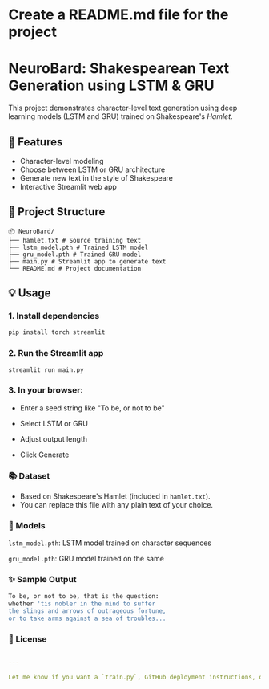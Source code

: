 # Create a README.md file for the project

# NeuroBard: Shakespearean Text Generation using LSTM & GRU

This project demonstrates character-level text generation using deep learning models (LSTM and GRU) trained on Shakespeare's *Hamlet*.

## 🚀 Features

- Character-level modeling
- Choose between LSTM or GRU architecture
- Generate new text in the style of Shakespeare
- Interactive Streamlit web app

## 📁 Project Structure

```text
📦 NeuroBard/
├── hamlet.txt # Source training text
├── lstm_model.pth # Trained LSTM model
├── gru_model.pth # Trained GRU model
├── main.py # Streamlit app to generate text
└── README.md # Project documentation
```

## 💡 Usage

### 1. Install dependencies
```bash
pip install torch streamlit
```

### 2. Run the Streamlit app
```bash
streamlit run main.py
```

### 3. In your browser:
 - Enter a seed string like "To be, or not to be"

 - Select LSTM or GRU

 - Adjust output length

 - Click Generate

### 📚 Dataset

- Based on Shakespeare's Hamlet (included in `hamlet.txt`).
- You can replace this file with any plain text of your  choice.


### 🧠 Models

`lstm_model.pth`: LSTM model trained on character sequences

`gru_model.pth`: GRU model trained on the same

### ✨ Sample Output
```bash
To be, or not to be, that is the question:
whether 'tis nobler in the mind to suffer
the slings and arrows of outrageous fortune,
or to take arms against a sea of troubles...
```

### 🔖 License

```yaml

---

Let me know if you want a `train.py`, GitHub deployment instructions, or a Hugging Face Spaces deployment guide! ​:contentReference[oaicite:0]{index=0}​
